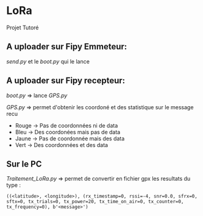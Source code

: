# LoRa
Projet Tutoré

## A uploader sur Fipy Emmeteur:
*send.py* et le *boot.py* qui le lance

## A uploader sur Fipy recepteur:
*boot.py* => lance *GPS.py*

*GPS.py* => permet d'obtenir les coordoné et des statistique sur le message recu
- Rouge -> Pas de coordonnées ni de data
- Bleu  -> Des coordonées mais pas de data
- Jaune -> Pas de coordonnée mais des data
- Vert  -> Des coordonnées et des data

## Sur le PC
*Traitement_LoRa.py* => permet de convertir en fichier gpx les resultats du type :

`((<latitude>, <longitude>), (rx_timestamp=0, rssi=-4, snr=0.0, sfrx=0, sftx=0, tx_trials=0, tx_power=20, tx_time_on_air=0, tx_counter=0, tx_frequency=0), b'<message>') `



